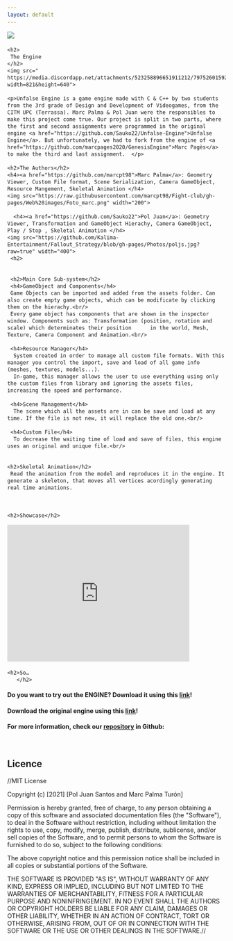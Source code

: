 ```yaml
---
layout: default
---
```


  
  <body>
    <img src="https://github.com/marcpt98/Unfalse-Engine-2.0/blob/gh-pages/GenesisEngine/Image/logo.png?raw=true">
   
    <h2>
     The Engine
    </h2>
    <img src=" https://media.discordapp.net/attachments/523258896651911212/797526015923847228/unknown.png?width=821&height=640">
   
    <p>Unfalse Engine is a game engine made with C & C++ by two students from the 3rd grade of Design and Development of Videogames, from the CITM UPC (Terrassa). Marc Palma & Pol Juan were the responsibles to make this project come true. Our project is split in two parts, where the first and second assignments were programmed in the original engine <a href="https://github.com/Sauko22/Unfalse-Engine">Unfalse Engine</a>. But unfortunately, we had to fork from the engine of <a href="https://github.com/marcpages2020/GenesisEngine">Marc Pagès</a> to make the third and last assignment.  </p>
      
    <h2>The Authors</h2>
    <h4><a href="https://github.com/marcpt98">Marc Palma</a>: Geometry Viewer, Custom File format, Scene Serialization, Camera GameObject, Resource Mangement, Skeletal Animation </h4>
    <img src="https://raw.githubusercontent.com/marcpt98/Fight-club/gh-pages/Web%20images/Foto_marc.png" width="200">

      <h4><a href="https://github.com/Sauko22">Pol Juan</a>: Geometry Viewer, Transformation and GameObject Hierachy, Camera GameObject, Play / Stop , Skeletal Animation </h4>
    <img src="https://github.com/Kalima-Entertainment/Fallout_Strategy/blob/gh-pages/Photos/poljs.jpg?raw=true" width="400">
     <h2>
     
     
     <h2>Main Core Sub-system</h2>
     <h4>GameObject and Components</h4>
     Game Objects can be imported and added from the assets folder. Can also create empty game objects, which can be modificate by clicking them on the hierachy.<br/>
     Every game object has components that are shown in the inspector window. Components such as: Transformation (position, rotation and scale) which determinates their position      in the world, Mesh, Texture, Camera Component and Animation.<br/>
     
     <h4>Resource Manager</h4>
      System created in order to manage all custom file formats. With this manager you control the import, save and load of all game info (meshes, textures, models...).
      In-game, this manager allows the user to use everything using only the custom files from library and ignoring the assets files, increasing the speed and performance.
      
     <h4>Scene Management</h4>
      The scene which all the assets are in can be save and load at any time. If the file is not new, it will replace the old one.<br/>
      
     <h4>Custom File</h4>
      To decrease the waiting time of load and save of files, this engine uses an original and unique file.<br/>
      
    
    <h2>Skeletal Animation</h2> 
     Read the animation from the model and reproduces it in the engine. It generate a skeleton, that moves all vertices acordingly generating real time animations.
      
     
     
    <h2>Showcase</h2>
<iframe width="420" height="315" src="https://youtu.be/DVk-yDgaHPs" frameborder="0" allow="accelerometer; autoplay; encrypted-media; gyroscope; picture-in-picture" allowfullscreen></iframe></br>
     
     
   

    <h2>So…
       </h2>

 <h4>Do you want to try out the ENGINE? Download it using this <a href="https://github.com/marcpt98/Unfalse-Engine-2.0/releases/tag/0.3">link</a>!</h4>
  <h4> Download the original engine using this <a href="https://github.com/Sauko22/Unfalse-Engine/releases/tag/0.2">link</a>!</h4>
 <h4>For more information, check our <a href="https://github.com/marcpt98/Unfalse-Engine-2.0">repository</a> in Github: </h4> </br>
     
<h2>
    Licence
</h2>

//MIT License

Copyright (c) [2021] [Pol Juan Santos  and Marc Palma Turón]

Permission is hereby granted, free of charge, to any person obtaining a copy of this software and associated documentation files (the "Software"), to deal in the Software without restriction, including without limitation the rights to use, copy, modify, merge, publish, distribute, sublicense, and/or sell copies of the Software, and to permit persons to whom the Software is furnished to do so, subject to the following conditions:

The above copyright notice and this permission notice shall be included in all copies or substantial portions of the Software.

THE SOFTWARE IS PROVIDED "AS IS", WITHOUT WARRANTY OF ANY KIND, EXPRESS OR IMPLIED, INCLUDING BUT NOT LIMITED TO THE WARRANTIES OF MERCHANTABILITY, FITNESS FOR A PARTICULAR PURPOSE AND NONINFRINGEMENT. IN NO EVENT SHALL THE AUTHORS OR COPYRIGHT HOLDERS BE LIABLE FOR ANY CLAIM, DAMAGES OR OTHER LIABILITY, WHETHER IN AN ACTION OF CONTRACT, TORT OR OTHERWISE, ARISING FROM, OUT OF OR IN CONNECTION WITH THE SOFTWARE OR THE USE OR OTHER DEALINGS IN THE SOFTWARE.//

  </body>
  
  <style>
    
    body{
     <p style="color:#000000 ";>Black paragraph text</p>
      text-align:left;
   }
    
    </style>
